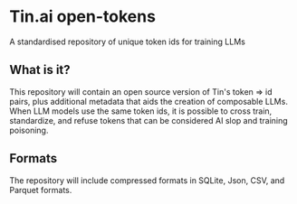 # Tin.ai open-tokens
A standardised repository of unique token ids for training LLMs

## What is it?
This repository will contain an open source version of Tin's token => id pairs, plus additional metadata that aids the creation of composable LLMs. When LLM models use the same token ids, it is possible to cross train, standardize, and refuse tokens that can be considered AI slop and training poisoning.

## Formats
The repository will include compressed formats in SQLite, Json, CSV, and Parquet formats.

